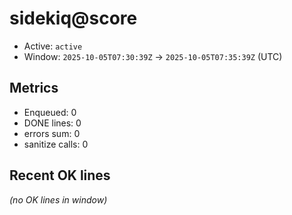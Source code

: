 # sidekiq@score

- Active: `active`
- Window: `2025-10-05T07:30:39Z` → `2025-10-05T07:35:39Z` (UTC)

## Metrics
- Enqueued: 0
- DONE lines: 0
- errors sum: 0
- sanitize calls: 0

## Recent OK lines
_(no OK lines in window)_
